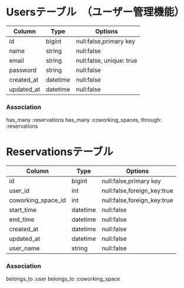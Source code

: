 # Usersテーブル　（ユーザー管理機能）
| Column             | Type     | Options                  |
| ------------------ | -------- | ------------------------ |
| id                 | bigint   | null:false,primary key   |
| name               | string   | null:false               |
| email              | string   | null:false, unique: true |
| password           | string   | null:false               |
| created_at         | datetime | null:false               |
| updated_at         | datetime | null:false               |

### Association
has_many :reservations
has_many :coworking_spaces, through: :reservations


# Reservationsテーブル
| Column             | Type     | Options                          |
| ------------------ | -------- | -------------------------------- |
| id                 | bigint   | null:false,primary key           |
| user_id            | int      | null:false,foreign_key:true      |
| coworking_space_id | int      | null:false,foreign_key:true      |
| start_time         | datetime | null:false                       |
| end_time           | datetime | null:false                       |
| created_at         | datetime | null:false                       |
| updated_at         | datetime | null:false                       |
| user_name          | string   | null:false                       |

### Association
belongs_to :user
belongs_to :coworking_space